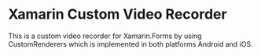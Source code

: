 # Xamarin Custom Video Recorder
This is a custom video recorder for Xamarin.Forms by using CustomRenderers which is implemented in both platforms Android and iOS. 
